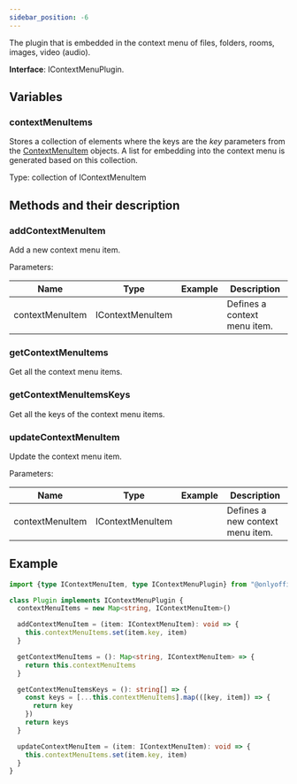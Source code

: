 ```yaml
---
sidebar_position: -6
---
```


The plugin that is embedded in the context menu of files, folders, rooms, images, video (audio).

**Interface**: IContextMenuPlugin.

## Variables

### contextMenuItems

Stores a collection of elements where the keys are the *key* parameters from the [ContextMenuItem](../plugin-items/contextmenuitem.md) objects. A list for embedding into the context menu is generated based on this collection.

Type: collection of IContextMenuItem

## Methods and their description

### addContextMenuItem

Add a new context menu item.

Parameters:

| Name            | Type             | Example | Description                  |
| --------------- | ---------------- | ------- | ---------------------------- |
| contextMenuItem | IContextMenuItem |         | Defines a context menu item. |

### getContextMenuItems

Get all the context menu items.

### getContextMenuItemsKeys

Get all the keys of the context menu items.

### updateContextMenuItem

Update the context menu item.

Parameters:

| Name            | Type             | Example | Description                      |
| --------------- | ---------------- | ------- | -------------------------------- |
| contextMenuItem | IContextMenuItem |         | Defines a new context menu item. |

## Example

``` ts
import {type IContextMenuItem, type IContextMenuPlugin} from "@onlyoffice/docspace-plugin-sdk"

class Plugin implements IContextMenuPlugin {
  contextMenuItems = new Map<string, IContextMenuItem>()

  addContextMenuItem = (item: IContextMenuItem): void => {
    this.contextMenuItems.set(item.key, item)
  }

  getContextMenuItems = (): Map<string, IContextMenuItem> => {
    return this.contextMenuItems
  }

  getContextMenuItemsKeys = (): string[] => {
    const keys = [...this.contextMenuItems].map(([key, item]) => {
      return key
    })
    return keys
  }

  updateContextMenuItem = (item: IContextMenuItem): void => {
    this.contextMenuItems.set(item.key, item)
  }
}
```

